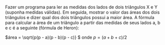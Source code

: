 Fazer um programa para ler as medidas dos lados de dois triângulos X e Y (suponha medidas válidas). Em seguida, 
mostrar o valor das áreas dos dois triângulos e dizer qual dos dois triângulos possui a maior área.
A fórmula para calcular a área de um triângulo a partir das medidas de seus lados a, b e c é a seguinte (fórmula de Heron):

$`área = \sqrt{p(p - a)(p - b)(p - c)} `$ onde $` p = (a + b + c) / 2 `$
